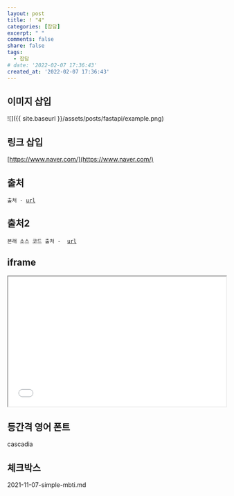 ```yaml
---
layout: post
title: ! "4"
categories: [잡담]
excerpt: " "
comments: false
share: false
tags:
  - 잡담
# date: '2022-02-07 17:36:43'
created_at: '2022-02-07 17:36:43'
---
```


## 이미지 삽입
![]({{ site.baseurl }}/assets/posts/fastapi/example.png)

## 링크 삽입
[https://www.naver.com/](https://www.naver.com/)

## 출처
<p><code class="language-plaintext highlighter-rouge">출처 - <a href="url">url</a></code></p>

## 출처2
<p><code class="language-plaintext highlighter-rouge"><span style="display: inline-block;padding-right: 8px;">본래 소스 코드 출처 - </span><a href="url">url</a></code></p>

## iframe
<iframe src="/assets/posts/game/auto-rpg-battle.html" style="width: 100%;height: 300px;"></iframe>

## 등간격 영어 폰트
cascadia

## 체크박스
2021-11-07-simple-mbti.md